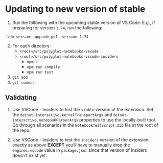# Updating to new version of stable

1. Run the following with the upcoming stable version of VS Code.  E.g., if preparing for version `1.74`, run the following:

```console
.\do-version-upgrade.ps1 -version 1.74
```

2. For each directory:
   - `<root>/src/polyglot-notebooks-vscode`
   - `<root>/src/polyglot-notebooks-vscode-insiders`
     - `npm i`
     - `npm run compile`
     - `npm run test`
3. `git add .`
4. `git commit`

## Validating

1. Use VSCode - Insiders to test the `stable` version of the extension.  Set the `dotnet-interactive.kernelTransportArgs` and `dotnet-interactive.notebookParserArgs` properties to use the locally-built tool.  Go through all scenarios in the `NotebookTestScript.dib` file at the root of the repo.

2. Use VSCode - Insiders to test the `insiders` version of the extension, exactly as above **EXCEPT** you'll have to manually drop the `engines.vscode` value in `package.json` since that version of Insiders doesn't exist yet.
